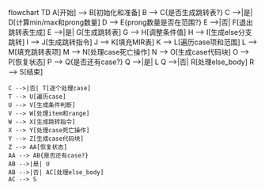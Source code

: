 flowchart TD
    A[开始] --> B[初始化和准备]
    B --> C{是否生成跳转表?}
    C -->|是| D[计算min/max和prong数量]
    D --> E{prong数量是否在范围?}
    E -->|否| F[退出跳转表生成]
    E -->|是| G[生成跳转表]
    G --> H[调整条件值]
    H --> I[生成else分支跳转]
    I --> J[生成跳转指令]
    J --> K[填充MIR表]
    K --> L[遍历case项和范围]
    L --> M[填充跳转表项]
    M --> N[处理case死亡操作]
    N --> O[生成case代码块]
    O --> P[恢复状态]
    P --> Q{是否还有case?}
    Q -->|是| L
    Q -->|否| R[处理else_body]
    R --> S[结束]

    C -->|否| T[逐个处理case]
    T --> U[遍历case]
    U --> V[生成条件判断]
    V --> W[处理item和range]
    W --> X[生成跳转指令]
    X --> Y[处理case死亡操作]
    Y --> Z[生成case代码块]
    Z --> AA[恢复状态]
    AA --> AB{是否还有case?}
    AB -->|是| U
    AB -->|否| AC[处理else_body]
    AC --> S
